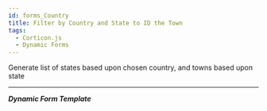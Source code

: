 ```yaml
---
id: forms_Country
title: Filter by Country and State to ID the Town
tags:
  - Corticon.js
  - Dynamic Forms
---
```


Generate list of states based upon chosen country, and towns based upon state

---

_**Dynamic Form Template**_
<script async src="//jsfiddle.net/notedhelms/5w2ghrpq/embed/result/"></script>